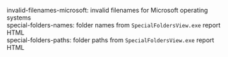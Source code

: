 invalid-filenames-microsoft: invalid filenames for Microsoft operating systems  
special-folders-names: folder names from `SpecialFoldersView.exe` report HTML  
special-folders-paths: folder paths from `SpecialFoldersView.exe` report HTML  

